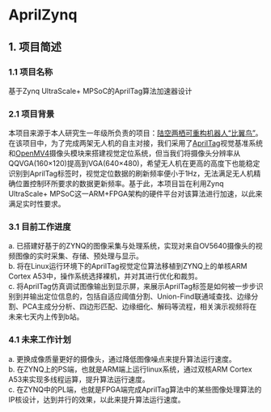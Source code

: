 # AprilZynq
## 1. 项目简述
### 1.1 项目名称
基于Zynq UltraScale+ MPSoC的AprilTag算法加速器设计
### 2.1 项目背景
本项目来源于本人研究生一年级所负责的项目：[陆空两栖可重构机器人“比翼鸟”](https://www.bilibili.com/video/BV1ch4y1E77Y)。在该项目中，为了完成两架无人机的自主对接，我们采用了[AprilTag](https://april.eecs.umich.edu/software/apriltag)视觉基准系统和[OpenMV4](https://openmv.io/)摄像头模块来搭建视觉定位系统，但当我们将摄像头分辨率从QQVGA(160×120)提高到VGA(640×480)，希望无人机在更高的高度下也能稳定识别到AprilTag标签时，视觉定位数据的刷新频率便小于1Hz，无法满足无人机精确位置控制环所要求的数据更新频率。基于此，本项目旨在利用Zynq UltraScale+ MPSoC这一ARM+FPGA架构的硬件平台对该算法进行加速，以此来满足实时性要求。
### 3.1 目前工作进度
a. 已搭建好基于的ZYNQ的图像采集与处理系统，实现对来自OV5640摄像头的视频图像的实时采集、存储、预处理与显示。  
b. 将在Linux运行环境下的AprilTag视觉定位算法移植到ZYNQ上的单核ARM Cortex A53中，操作系统选择裸机，并对其进行优化和裁剪。  
c. 将AprilTag仿真调试图像输出到显示屏，来展示AprilTag标签是如何被一步步识别到并输出定位信息的，包括自适应阈值分割、Union-Find联通域查找、边缘分割、PCA主成分分析、四边形匹配、边缘细化、解码等流程，相关演示视频将在未来七天内上传到b站。
### 4.1 未来工作计划
a. 更换成像质量更好的摄像头，通过降低图像噪点来提升算法运行速度。  
b. 在ZYNQ上的PS端，也就是ARM端上运行linux系统，通过双核ARM Cortex A53来实现多线程运算，提升算法运行速度。  
c. 在ZYNQ中的PL端，也就是FPGA端完成AprilTag算法中的某些图像处理算法的IP核设计，达到并行的效果，以此来提升算法运行速度。 
